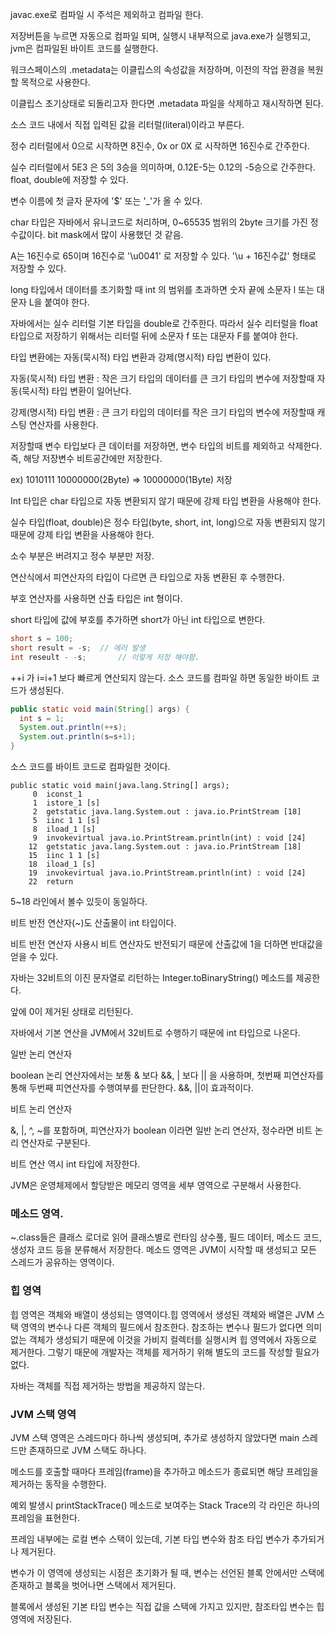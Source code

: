 javac.exe로 컴파일 시 주석은 제외하고 컴파일 한다.

저장버튼을 누르면 자동으로 컴파일 되며, 실행시 내부적으로 java.exe가 실행되고, jvm은 컴파일된 바이트 코드를 실행한다.

워크스페이스의 .metadata는 이클립스의 속성값을 저장하며, 이전의 작업 환경을 복원할 목적으로 사용한다.

이클립스 초기상태로 되돌리고자 한다면 .metadata 파일을 삭제하고 재시작하면 된다.

소스 코드 내에서 직접 입력된 값을 리터럴(literal)이라고 부른다.

정수 리터럴에서 0으로 시작하면 8진수, 0x or 0X 로 시작하면 16진수로 간주한다.

실수 리터럴에서 5E3 은 5의 3승을 의미하며, 0.12E-5는 0.12의 -5승으로 간주한다. float, double에 저장할 수 있다.



변수 이름에 첫 글자 문자에 '$' 또는 '_'가 올 수 있다.

char 타입은 자바에서 유니코드로 처리하며, 0~65535 범위의 2byte 크기를 가진 정수값이다. bit mask에서 많이 사용했던 것 같음.

A는 16진수로 65이며 16진수로 '\u0041' 로 저장할 수 있다. '\u + 16진수값' 형태로 저장할 수 있다.

long 타입에서 데이터를 초기화할 때 int 의 범위를 초과하면 숫자 끝에 소문자 l 또는 대문자 L을 붙여야 한다.

자바에서는 실수 리터럴 기본 타입을 double로 간주한다. 따라서 실수 리터럴을 float 타입으로 저장하기 위해서는 리터럴 뒤에 소문자 f 또는 대문자 F를 붙여야 한다.

타입 변환에는 자동(묵시적) 타입 변환과 강제(명시적) 타입 변환이 있다.

자동(묵시적) 타입 변환 : 작은 크기 타입의 데이터를 큰 크기 타입의 변수에 저장할때 자동(묵시적) 타입 변환이 일어난다.

강제(명시적) 타입 변환 : 큰 크기 타입의 데이터를 작은 크기 타입의 변수에 저장할때 캐스팅 연산자를 사용한다.

저장할때 변수 타입보다 큰 데이터를 저장하면, 변수 타입의 비트를 제외하고 삭제한다. 즉, 해당 저장변수 비트공간에만 저장한다.

ex) 1010111 10000000(2Byte) => 10000000(1Byte) 저장

Int 타입은 char 타입으로 자동 변환되지 않기 때문에 강제 타입 변환을 사용해야 한다.

실수 타입(float, double)은 정수 타입(byte, short, int, long)으로 자동 변환되지 않기 때문에 강제 타입 변환을 사용해야 한다.

소수 부분은 버려지고 정수 부분만 저장.

연산식에서 피연산자의 타입이 다르면 큰 타입으로 자동 변환된 후 수행한다.



부호 연산자를 사용하면 산출 타입은 int 형이다.

short 타입에 값에 부호를 추가하면 short가 아닌 int 타입으로 변한다.

```java
short s = 100;
short result = -s;	// 에러 발생
int reseult - -s;		// 이렇게 저정 해야함.
```



++i 가 i=i+1 보다 빠르게 연산되지 않는다. 소스 코드를 컴파일 하면 동일한 바이트 코드가 생성된다.

```java
public static void main(String[] args) {
  int s = 1;
  System.out.println(++s);
  System.out.println(s=s+1);
}
```

소스 코드를 바이트 코드로 컴파일한 것이다.

```
public static void main(java.lang.String[] args);
     0  iconst_1
     1  istore_1 [s]
     2  getstatic java.lang.System.out : java.io.PrintStream [18]
     5  iinc 1 1 [s]
     8  iload_1 [s]
     9  invokevirtual java.io.PrintStream.println(int) : void [24]
    12  getstatic java.lang.System.out : java.io.PrintStream [18]
    15  iinc 1 1 [s]
    18  iload_1 [s]
    19  invokevirtual java.io.PrintStream.println(int) : void [24]
    22  return
```

5~18 라인에서 볼수 있듯이 동일하다.



비트 반전 연산자(~)도 산출물이 int 타입이다.

비트 반전 연산자 사용시 비트 연산자도 반전되기 때문에 산출값에 1을 더하면 반대값을 얻을 수 있다.

자바는 32비트의 이진 문자열로 리턴하는 Integer.toBinaryString() 메소드를 제공한다.

앞에 0이 제거된 상태로 리턴된다.

자바에서 기본 연산을 JVM에서 32비트로 수행하기 때문에 int 타입으로 나온다.



일반 논리 연산자

boolean 논리 연산자에서는 보통 & 보다 &&, | 보다 || 을 사용하며, 첫번째 피연산자를 통해 두번째 피연산자를 수행여부를 판단한다. &&, ||이 효과적이다.

비트 논리 연산자

&, |, ^, ~를 포함하며, 피연산자가 boolean 이라면 일반 논리 연산자, 정수라면 비트 논리 연산자로 구분된다.

비트 연산 역시 int 타입에 저장한다. 





JVM은 운영체제에서 할당받은 메모리 영역을 세부 영역으로 구분해서 사용한다.

### 메소드 영역.

~.class들은 클래스 로더로 읽어 클래스별로 런타임 상수풀, 필드 데이터, 메소드 코드, 생성자 코드 등을 분류해서 저장한다. 메소드 영역은 JVM이 시작할 때 생성되고 모든 스레드가 공유하는 영역이다.

### 힙 영역

힙 영역은 객체와 배열이 생성되는 영역이다.힙 영역에서 생성된 객체와 배열은 JVM 스택 영역의 변수나 다른 객체의 필드에서 참조한다. 참조하는 변수나 필드가 없다면 의미 없는 객체가 생성되기 때문에 이것을 가비지 컬렉터를 실행시켜 힙 영역에서 자동으로 제거한다. 그렇기 때문에 개발자는 객체를 제거하기 위해 별도의 코드를 작성할 필요가 없다.

자바는 객체를 직접 제거하는 방법을 제공하지 않는다.

### JVM 스택 영역

JVM 스택 영역은 스레드마다 하나씩 생성되며, 추가로 생성하지 않았다면 main 스레드만 존재하므로 JVM 스택도 하나다.

메소드를 호출할 때마다 프레임(frame)을 추가하고 메소드가 종료되면 해당 프레임을 제거하는 동작을 수행한다.

예외 발생시 printStackTrace() 메소드로 보여주는 Stack Trace의 각 라인은 하나의 프레임을 표현한다.

프레임 내부에는 로컬 변수 스택이 있는데, 기본 타입 변수와 참조 타입 변수가 추가되거나 제거된다.

변수가 이 영역에 생성되는 시점은 초기화가 될 때, 변수는 선언된 블록 안에서만 스택에 존재하고 블록을 벗어나면 스택에서 제거된다.

블록에서 생성된 기본 타입 변수는 직접 값을 스택에 가지고 있지만, 참조타입 변수는 힙 영역에 저장된다.